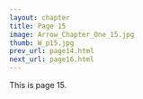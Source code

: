 ```yaml
---
layout: chapter
title: Page 15
image: Arrow_Chapter_One_15.jpg
thumb: W_p15.jpg
prev_url: page14.html
next_url: page16.html
---
```


This is page 15.
